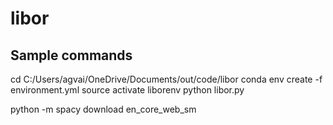 # libor
## Sample commands
cd C:/Users/agvai/OneDrive/Documents/out/code/libor
conda env create -f environment.yml
source activate liborenv
python libor.py

python -m spacy download en_core_web_sm
